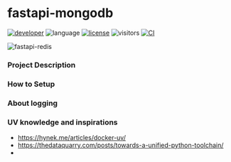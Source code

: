 # fastapi-mongodb

[![developer](https://img.shields.io/badge/Dev-grillazz-green?style)](https://github.com/grillazz)
![language](https://img.shields.io/badge/language-python-blue?style)
[![license](https://img.shields.io/github/license/grillazz/fastapi-mongodb)](https://github.com/grillazz/fastapi-mongodb/main/LICENSE)
![visitors](https://visitor-badge.laobi.icu/badge?page_id=grillazz.fastapi-mongodb")
[![CI](https://img.shields.io/github/workflow/status/grillazz/fastapi-mongodb/Unit%20Tests/develop)](https://github.com/grillazz/fastapi-mongodb/actions/workflows/build-and-test.yml?query=event%3Apull_request+branch%3Adevelop)

![fastapi-redis](/static/greens.jpg)

### Project Description

### How to Setup

### About logging

### UV knowledge and inspirations
- https://hynek.me/articles/docker-uv/
- https://thedataquarry.com/posts/towards-a-unified-python-toolchain/
- 